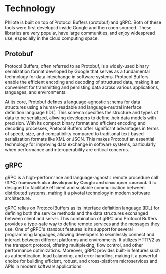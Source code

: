 # Technology

Philote is built on top of Protocol Buffers (protobuf) and gRPC. Both of these
tools were first developed inside Google and then open sourced. These libraries
are very popular, have large communities, and enjoy widespread use, especially
in the cloud computing space.

## Protobuf

Protocol Buffers, often referred to as Protobuf, is a widely-used binary
serialization format developed by Google that serves as a fundamental technology
for data interchange in software systems. Protocol Buffers enable the efficient
encoding and decoding of structured data, making it an convenient for
transmitting and persisting data across various applications, languages, and
environments.

At its core, Protobuf defines a language-agnostic schema for data structures
using a human-readable and language-neutral interface definition language (IDL).
This schema specifies the structure and types of data to be serialized, allowing
developers to define their data models with precision. With its compact binary
format and efficient encoding and decoding processes, Protocol Buffers offer
significant advantages in terms of speed, size, and compatibility compared to
traditional text-based serialization formats like XML or JSON. This makes
Protobuf an essential technology for improving data exchange in software
systems, particularly when performance and interoperability are critical
concerns.

## gRPC

gRPC is a high-performance and language-agnostic remote procedure call (RPC)
framework also developed by Google and since open-sourced. It is designed to
facilitate efficient and scalable communication between distributed systems,
making it a pivotal technology in modern software architecture.

gRPC relies on Protocol Buffers as its interface definition language (IDL) for
defining both the service methods and the data structures exchanged between
client and server. This combination of gRPC and Protocol Buffers provides a
type-safe way to define remote services and the messages they use. One of gRPC's
standout features is its support for several programming languages, allowing
developers to seamlessly connect and interact between different platforms and
environments. It utilizes HTTP/2 as the transport protocol, offering
multiplexing, flow control, and other performance optimizations. Moreover, gRPC
provides built-in features such as authentication, load balancing, and error
handling, making it a powerful choice for building efficient, robust, and
cross-platform microservices and APIs in modern software applications.